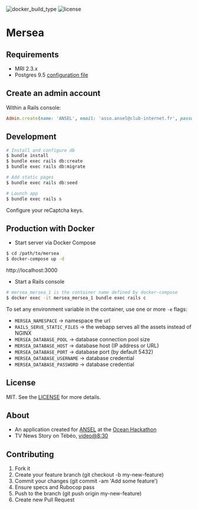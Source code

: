 ![docker_build_type](https://img.shields.io/docker/automated/frankke/mersea.svg)
![license](https://img.shields.io/dub/l/vibe-d.svg)

# Mersea

## Requirements

- MRI 2.3.x
- Postgres 9.5 [configuration file](https://github.com/FranckKe/mersea/blob/master/config/database.yml)

## Create an admin account

Within a Rails console:
```rb
Admin.create(name: 'ANSEL', email: 'asso.ansel@club-internet.fr', password: 'strongpassword')
```

## Development

```sh
# Install and configure db
$ bundle install
$ bundle exec rails db:create
$ bundle exec rails db:migrate

# Add static pages
$ bundle exec rails db:seed

# Launch app
$ bundle exec rails s
```

Configure your reCaptcha keys.

## Production with Docker

- Start server via Docker Compose
```sh
$ cd /path/to/mersea
$ docker-compose up -d
```

http://localhost:3000

- Start a Rails console
```sh
# mersea_mersea_1 is the container name defined by docker-compose
$ docker exec -it mersea_mersea_1 bundle exec rails c
```

To set any environment variable in the container, use one or more `-e` flags:
- `MERSEA_NAMESPACE` → namespace the url
- `RAILS_SERVE_STATIC_FILES` → the webapp serves all the assets instead of NGINX
- `MERSEA_DATABASE_POOL` → database connection pool size
- `MERSEA_DATABASE_HOST` → database host (IP address or URL)
- `MERSEA_DATABASE_PORT` → database port (by default 5432)
- `MERSEA_DATABASE_USERNAME` → database credential
- `MERSEA_DATABASE_PASSWORD` → database credential

## License

MIT. See the [LICENSE](https://github.com/FranckKe/mersea/blob/master/LICENSE) for more details.

## About
- An application created for [ANSEL](https://www.assoansel.com/) at the [Ocean Hackathon](http://www.seatechevent.eu/Temps-forts-Ocean-Hackathon-_7-au-9-octobre-2016_-696-17-0-0.html)
- TV News Story on Tébéo, [video@8:30](http://www.tebeo.bzh/replay/23-jt/9478685)

## Contributing

1. Fork it
2. Create your feature branch (git checkout -b my-new-feature)
3. Commit your changes (git commit -am 'Add some feature')
4. Ensure specs and Rubocop pass
5. Push to the branch (git push origin my-new-feature)
6. Create new Pull Request

